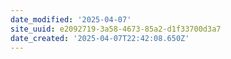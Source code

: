 ```yaml
---
date_modified: '2025-04-07'
site_uuid: e2092719-3a58-4673-85a2-d1f33700d3a7
date_created: '2025-04-07T22:42:08.650Z'
---
```




